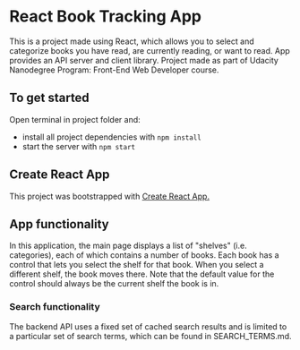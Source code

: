 # React Book Tracking App

This is a project made using React, which allows you to select and categorize books you have read, are currently reading, or want to read. App provides an API server and client library. Project made as part of Udacity Nanodegree Program: Front-End Web Developer course.


## To get started

Open terminal in project folder and:

* install all project dependencies with `npm install`
* start the server with `npm start`

## Create React App

This project was bootstrapped with [Create React App.](https://github.com/facebook/create-react-app)

## App functionality

In this application, the main page displays a list of "shelves" (i.e. categories), each of which contains a number of books. Each book has a control that lets you select the shelf for that book. When you select a different shelf, the book moves there. Note that the default value for the control should always be the current shelf the book is in.

### Search functionality

The backend API uses a fixed set of cached search results and is limited to a particular set of search terms, which can be found in SEARCH_TERMS.md.